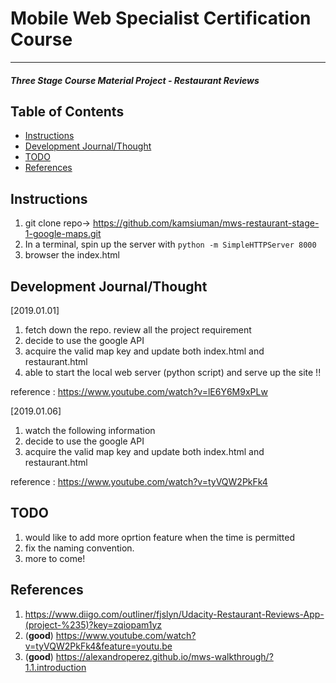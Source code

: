 # Mobile Web Specialist Certification Course

---

#### _Three Stage Course Material Project - Restaurant Reviews_

## Table of Contents

- [Instructions](#instructions)
- [Development Journal/Thought](#dev)
- [TODO](#todo)
- [References](#references)

## Instructions

1. git clone repo-> https://github.com/kamsiuman/mws-restaurant-stage-1-google-maps.git
2. In a terminal, spin up the server with `python -m SimpleHTTPServer 8000`
3. browser the index.html

## Development Journal/Thought

[2019.01.01]

1. fetch down the repo. review all the project requirement
2. decide to use the google API
3. acquire the valid map key and update both index.html and restaurant.html
4. able to start the local web server (python script) and serve up the site !!

reference : https://www.youtube.com/watch?v=lE6Y6M9xPLw

[2019.01.06]

1. watch the following information
2. decide to use the google API
3. acquire the valid map key and update both index.html and restaurant.html

reference : https://www.youtube.com/watch?v=tyVQW2PkFk4

## TODO

1. would like to add more oprtion feature when the time is permitted
2. fix the naming convention.
3. more to come!

## References

1. https://www.diigo.com/outliner/fjslyn/Udacity-Restaurant-Reviews-App-(project-%235)?key=zqiopam1yz
2. (**good**) https://www.youtube.com/watch?v=tyVQW2PkFk4&feature=youtu.be
3. (**good**) https://alexandroperez.github.io/mws-walkthrough/?1.1.introduction
